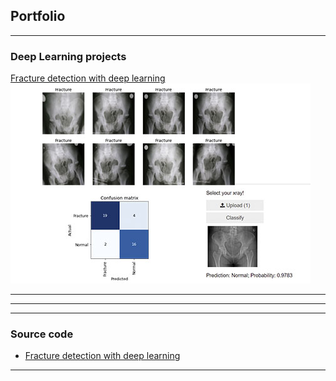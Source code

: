 ## Portfolio

---

### Deep Learning projects

[Fracture detection with deep learning](/fracture)
<img src="images/fracture.jpg?raw=true"/>

---
<!---
remove comments later
[Project 2 Title](/pdf/sample_presentation.pdf)
<img src="images/dummy_thumbnail.jpg?raw=true"/>
-->
---
<!---
remove comments later
[Project 3 Title](http://example.com/)
<img src="images/dummy_thumbnail.jpg?raw=true"/>
-->
---

### Source code

- [Fracture detection with deep learning](https://github.com/gvsanthu10/fastai_fracture)
<!---
- [Project 2 Title](http://example.com/) -->
---
